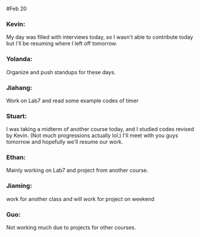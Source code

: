 #Feb 20

### Kevin:
My day was filled with interviews today, so I wasn't able to contribute today but I'll be resuming where I left off tomorrow.

### Yolanda:
Organize and push standups for these days.

### Jiahang:
Work on Lab7 and read some example codes of timer

### Stuart:
I was taking a midterm of another course today, and I studied codes revised by Kevin. (Not much progressions actually lol.) I'll meet with you guys tomorrow and hopefully we'll resume our work.

### Ethan:
Mainly working on Lab7 and project from another course.

### Jiaming:
work for another class and will work for project on weekend

### Guo:
Not working much due to projects for other courses.
